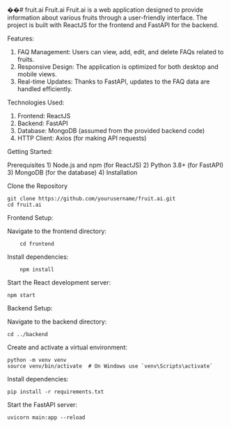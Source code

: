 ��#   f r u i t . a i 
 Fruit.ai
Fruit.ai is a web application designed to provide information about various fruits through a user-friendly interface. The project is built with ReactJS for the frontend and FastAPI for the backend.

Features: 

  1) FAQ Management: Users can view, add, edit, and delete FAQs related to fruits.
  2) Responsive Design: The application is optimized for both desktop and mobile views.
  3) Real-time Updates: Thanks to FastAPI, updates to the FAQ data are handled efficiently.

Technologies Used:
  1) Frontend: ReactJS
  2) Backend: FastAPI
  3) Database: MongoDB (assumed from the provided backend code)
  4) HTTP Client: Axios (for making API requests)

Getting Started:

  Prerequisites
    1) Node.js and npm (for ReactJS)
    2) Python 3.8+ (for FastAPI)
    3) MongoDB (for the database)
    4) Installation
    
Clone the Repository


    git clone https://github.com/yourusername/fruit.ai.git
    cd fruit.ai

Frontend Setup:

  Navigate to the frontend directory:

        cd frontend
        
  Install dependencies:
  
        npm install
Start the React development server:

    npm start
    
Backend Setup:

  Navigate to the backend directory:

    cd ../backend
Create and activate a virtual environment:

    python -m venv venv
    source venv/bin/activate  # On Windows use `venv\Scripts\activate`
Install dependencies:

    pip install -r requirements.txt
Start the FastAPI server:

    uvicorn main:app --reload
 
